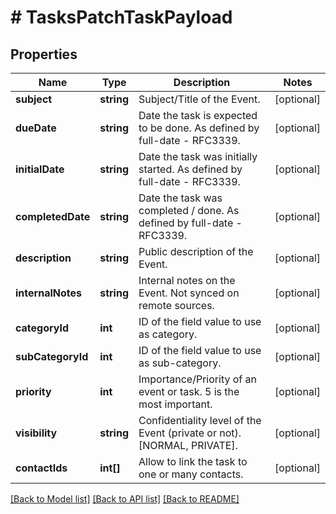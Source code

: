 # # TasksPatchTaskPayload

## Properties

Name | Type | Description | Notes
------------ | ------------- | ------------- | -------------
**subject** | **string** | Subject/Title of the Event. | [optional]
**dueDate** | **string** | Date the task is expected to be done. As defined by full-date - RFC3339. | [optional]
**initialDate** | **string** | Date the task was initially started. As defined by full-date - RFC3339. | [optional]
**completedDate** | **string** | Date the task was completed / done. As defined by full-date - RFC3339. | [optional]
**description** | **string** | Public description of the Event. | [optional]
**internalNotes** | **string** | Internal notes on the Event. Not synced on remote sources. | [optional]
**categoryId** | **int** | ID of the field value to use as category. | [optional]
**subCategoryId** | **int** | ID of the field value to use as sub-category. | [optional]
**priority** | **int** | Importance/Priority of an event or task. 5 is the most important. | [optional]
**visibility** | **string** | Confidentiality level of the Event (private or not). [NORMAL, PRIVATE]. | [optional]
**contactIds** | **int[]** | Allow to link the task to one or many contacts. | [optional]

[[Back to Model list]](../../README.md#models) [[Back to API list]](../../README.md#endpoints) [[Back to README]](../../README.md)
